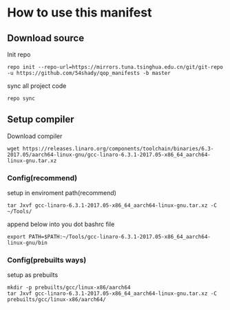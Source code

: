 # How to use this manifest

## Download source

Init repo

	repo init --repo-url=https://mirrors.tuna.tsinghua.edu.cn/git/git-repo -u https://github.com/54shady/qop_manifests -b master

sync all project code

	repo sync

## Setup compiler

Download compiler

	wget https://releases.linaro.org/components/toolchain/binaries/6.3-2017.05/aarch64-linux-gnu/gcc-linaro-6.3.1-2017.05-x86_64_aarch64-linux-gnu.tar.xz

### Config(recommend)

setup in enviroment path(recommend)

	tar Jxvf gcc-linaro-6.3.1-2017.05-x86_64_aarch64-linux-gnu.tar.xz -C ~/Tools/

append below into you dot bashrc file

	export PATH=$PATH:~/Tools/gcc-linaro-6.3.1-2017.05-x86_64_aarch64-linux-gnu/bin

### Config(prebuilts ways)

setup as prebuilts

	mkdir -p prebuilts/gcc/linux-x86/aarch64
	tar Jxvf gcc-linaro-6.3.1-2017.05-x86_64_aarch64-linux-gnu.tar.xz -C prebuilts/gcc/linux-x86/aarch64/
